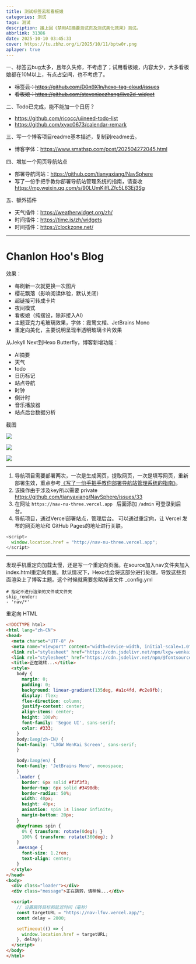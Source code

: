 ```yaml
---
title: 测试标签云和看板娘
categories: 测试
tags: 测试
description: 接上回《禁用AI摘要测试页及测试美化效果》测试。
abbrlink: 31386
date: 2025-10-10 03:45:33
cover: https://tu.zbhz.org/i/2025/10/11/bptw0r.png
aplayer: true
---
```


一、标签云bug太多，且年久失修，不考虑了；试用看板娘，内容太少，大多看板娘都在10M以上，有点占空间，也不考虑了。

* <s> 标签云：https://github.com/D0n9X1n/hexo-tag-cloud/issues </s>
* <s> 看板娘：https://github.com/stevenjoezhang/live2d-widget </s>

二、Todo已完成，能不能加一个日历？

* https://github.com/ricocc/uiineed-todo-list
* https://github.com/xyxc0673/calendar-remark


三、写一个博客项目readme基本描述，复制到readme去。

* 博客字体：https://www.smathsp.com/post/202504272045.html

四、增加一个网页导航站点

* 部署导航网站：https://github.com/tianyaxiang/NavSphere
* 写了一份手把手教你部署导航站管理系统的指南，请查收 https://mp.weixin.qq.com/s/90LUmKilfLZfc5L63Ej3Sg

五、额外插件

* 天气插件：https://weatherwidget.org/zh/
* 时间插件：https://time.is/zh/widgets
* 时间插件：https://clockzone.net/

---


# Chanlon Hoo's Blog

效果：

* 每刷新一次就更换一次图片
* 樱花飘落（影响阅读体验，默认关闭）
* 超链接可转成卡片
* 夜间模式
* 看板娘（纯摆设，除非接入AI）
* 主题亚克力毛玻璃效果，字体：霞鹜文楷、JetBrains Mono 
* 重定向美化，主要说明呈现半透明玻璃卡片效果

从Jekyll Next到Hexo Butterfly，博客新增功能：

* AI摘要
* 天气
* todo  
* 日历标记 
* 站点导航
* 时钟  
* 倒计时
* 音乐播放器
* 站点后台数据分析

截图

![ ](https://tu.zbhz.org/i/2025/10/11/qi47ao.jpg)

![ ](https://tu.zbhz.org/i/2025/10/11/qnbrx3.jpg)

![ ](https://tu.zbhz.org/i/2025/10/11/10p6vt9.png)


---


1. 导航项目需要部署两次，一次是生成网页，提取网页，一次是填写网页，重新部署生效，重点参考[《写了一份手把手教你部署导航站管理系统的指南》](https://mp.weixin.qq.com/s/90LUmKilfLZfc5L63Ej3Sg)。
2. 该操作由于涉及key所以需要 private  https://github.com/tianyaxiang/NavSphere/issues/33
3. 在网址 `https://nav-nu-three.vercel.app ` 后面添加 `/admin` 可登录到后台。
4. 导航项目，通过Vercel部署站点，管理后台。 可以通过重定向，让 Vercel 发布的网页地址和 GitHub Pages的地址进行关联。


```js
<script>
  window.location.href = "http://nav-nu-three.vercel.app";
</script>
```

---

发现手机重定向加载太慢，还是写一个重定向页面。在source加入nav文件夹加入index.html重定向页面。默认情况下，Hexo也会将这部分进行处理，导致这些页面渲染上了博客主题。这个时候就需要忽略掉该文件 _config.yml

```
# 指定不进行渲染的文件或文件夹
skip_render:
- 'nav/*'
```

重定向 HTML

```html
<!DOCTYPE html>
<html lang="zh-CN">
<head>
  <meta charset="UTF-8" />
  <meta name="viewport" content="width=device-width, initial-scale=1.0" />
  <link rel="stylesheet" href="https://cdn.jsdelivr.net/npm/lxgw-wenkai-screen-webfont@1.7.0/style.min.css">
  <link rel="stylesheet" href="https://cdn.jsdelivr.net/npm/@fontsource/jetbrains-mono@4.5.12/index.min.css">
  <title>正在跳转...</title>
  <style>
    body {
      margin: 0;
      padding: 0;
      background: linear-gradient(135deg, #a1c4fd, #c2e9fb);
      display: flex;
      flex-direction: column;
      justify-content: center;
      align-items: center;
      height: 100vh;
      font-family: 'Segoe UI', sans-serif;
      color: #333;
    }
    body:lang(zh-CN) {
    font-family: 'LXGW WenKai Screen', sans-serif;
    }

    body:lang(en) {
    font-family: 'JetBrains Mono', monospace;
    }
    .loader {
      border: 6px solid #f3f3f3;
      border-top: 6px solid #3498db;
      border-radius: 50%;
      width: 40px;
      height: 40px;
      animation: spin 1s linear infinite;
      margin-bottom: 20px;
    }
    @keyframes spin {
      0% { transform: rotate(0deg); }
      100% { transform: rotate(360deg); }
    }
    .message {
      font-size: 1.2rem;
      text-align: center;
    }
  </style>
</head>
<body>
  <div class="loader"></div>
  <div class="message">正在跳转，请稍候...</div>

  <script>
    // 设置跳转目标和延迟时间（毫秒）
    const targetURL = "https://nav-lfuv.vercel.app/";
    const delay = 2000;

    setTimeout(() => {
      window.location.href = targetURL;
    }, delay);
  </script>
</body>
</html>
```